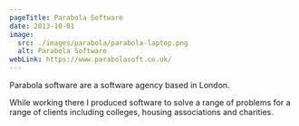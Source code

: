 ```yaml
---
pageTitle: Parabola Software
date: 2013-10-01
image:
  src: ./images/parabola/parabola-laptop.png
  alt: Parabola Software
webLink: https://www.parabolasoft.co.uk/
---
```

Parabola software are a software agency based in London.

While working there I produced software to solve a range of problems for a range of clients including colleges, housing associations and charities.
